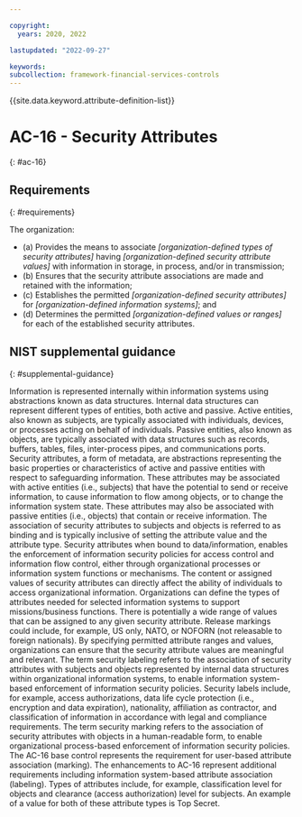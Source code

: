 ```yaml
---

copyright:
  years: 2020, 2022

lastupdated: "2022-09-27"

keywords: 
subcollection: framework-financial-services-controls
---
```


{{site.data.keyword.attribute-definition-list}}

         
# AC-16 - Security Attributes
{: #ac-16}

## Requirements
{: #requirements}

The organization:

- (a) Provides the means to associate _[organization-defined types of security attributes]_ having _[organization-defined security attribute values]_ with information in storage, in process, and/or in transmission;
- (b) Ensures that the security attribute associations are made and retained with the information;
- (c) Establishes the permitted _[organization-defined security attributes]_ for _[organization-defined information systems]_; and
- (d) Determines the permitted _[organization-defined values or ranges]_ for each of the established security attributes.

## NIST supplemental guidance
{: #supplemental-guidance}

Information is represented internally within information systems using abstractions known as data structures. Internal data structures can represent different types of entities, both active and passive. Active entities, also known as subjects, are typically associated with individuals, devices, or processes acting on behalf of individuals. Passive entities, also known as objects, are typically associated with data structures such as records, buffers, tables, files, inter-process pipes, and communications ports. Security attributes, a form of metadata, are abstractions representing the basic properties or characteristics of active and passive entities with respect to safeguarding information. These attributes may be associated with active entities (i.e., subjects) that have the potential to send or receive information, to cause information to flow among objects, or to change the information system state. These attributes may also be associated with passive entities (i.e., objects) that contain or receive information. The association of security attributes to subjects and objects is referred to as binding and is typically inclusive of setting the attribute value and the attribute type. Security attributes when bound to data/information, enables the enforcement of information security policies for access control and information flow control, either through organizational processes or information system functions or mechanisms. The content or assigned values of security attributes can directly affect the ability of individuals to access organizational information. Organizations can define the types of attributes needed for selected information systems to support missions/business functions. There is potentially a wide range of values that can be assigned to any given security attribute. Release markings could include, for example, US only, NATO, or NOFORN (not releasable to foreign nationals). By specifying permitted attribute ranges and values, organizations can ensure that the security attribute values are meaningful and relevant. The term security labeling refers to the association of security attributes with subjects and objects represented by internal data structures within organizational information systems, to enable information system-based enforcement of information security policies. Security labels include, for example, access authorizations, data life cycle protection (i.e., encryption and data expiration), nationality, affiliation as contractor, and classification of information in accordance with legal and compliance requirements. The term security marking refers to the association of security attributes with objects in a human-readable form, to enable organizational process-based enforcement of information security policies. The AC-16 base control represents the requirement for user-based attribute association (marking). The enhancements to AC-16 represent additional requirements including information system-based attribute association (labeling). Types of attributes include, for example, classification level for objects and clearance (access authorization) level for subjects. An example of a value for both of these attribute types is Top Secret.



